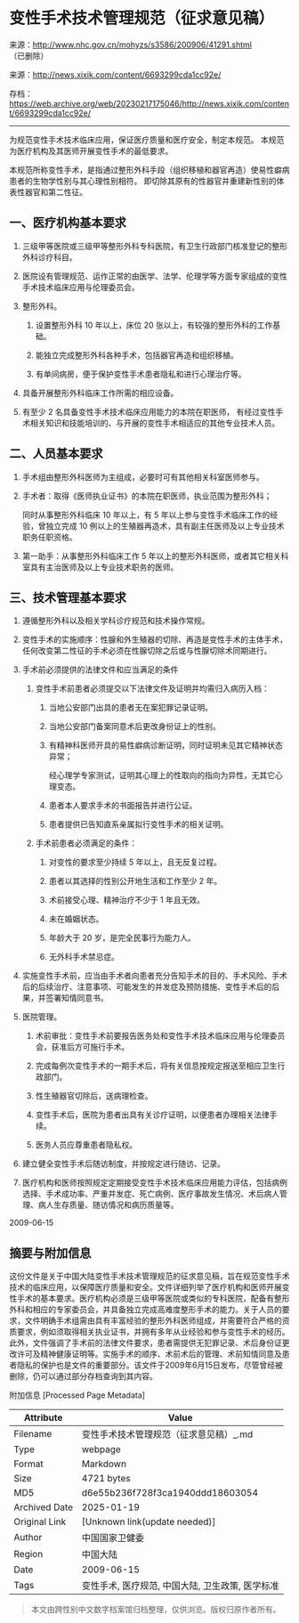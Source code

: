 # 变性手术技术管理规范（征求意见稿）

来源：<http://www.nhc.gov.cn/mohyzs/s3586/200906/41291.shtml> （已删除）

来源：<http://news.xixik.com/content/6693299cda1cc92e/>

存档：<https://web.archive.org/web/20230217175046/http://news.xixik.com/content/6693299cda1cc92e/>

---

为规范变性手术技术临床应用，保证医疗质量和医疗安全，制定本规范。
本规范为医疗机构及其医师开展变性手术的最低要求。

本规范所称变性手术，是指通过整形外科手段（组织移植和器官再造）使易性癖病患者的生物学性别与其心理性别相符。
即切除其原有的性器官并重建新性别的体表性器官和第二性征。

## 一、医疗机构基本要求

1. 三级甲等医院或三级甲等整形外科专科医院，有卫生行政部门核准登记的整形外科诊疗科目。

1. 医院设有管理规范、运作正常的由医学、法学、伦理学等方面专家组成的变性手术技术临床应用与伦理委员会。

1. 整形外科。

   1. 设置整形外科 10 年以上，床位 20 张以上，有较强的整形外科的工作基础。

   1. 能独立完成整形外科各种手术，包括器官再造和组织移植。

   1. 有单间病房，便于保护变性手术患者隐私和进行心理治疗等。

1. 具备开展整形外科临床工作所需的相应设备。

1. 有至少 2 名具备变性手术技术临床应用能力的本院在职医师，
   有经过变性手术相关知识和技能培训的、与开展的变性手术相适应的其他专业技术人员。

## 二、人员基本要求

1. 手术组由整形外科医师为主组成，必要时可有其他相关科室医师参与。

1. 手术者：取得《医师执业证书》的本院在职医师，执业范围为整形外科；

   同时从事整形外科临床 10 年以上，有 5 年以上参与变性手术临床工作的经验，曾独立完成 10 例以上的生殖器再造术，具有副主任医师及以上专业技术职务任职资格。

1. 第一助手：从事整形外科临床工作 5 年以上的整形外科医师，或者其它相关科室具有主治医师及以上专业技术职务的医师。

## 三、技术管理基本要求

1. 遵循整形外科以及相关学科诊疗规范和技术操作常规。

1. 变性手术的实施顺序：性腺和外生殖器的切除、再造是变性手术的主体手术，任何改变第二性征的手术必须在性腺切除之后或与性腺切除术同期进行。

1. 手术前必须提供的法律文件和应当满足的条件

   1. 变性手术前患者必须提交以下法律文件及证明并均需归入病历入档：

      1. 当地公安部门出具的患者无在案犯罪记录证明。

      1. 当地公安部门备案同意术后更改身份证上的性别。

      1. 有精神科医师开具的易性癖病诊断证明，同时证明未见其它精神状态异常；

         经心理学专家测试，证明其心理上的性取向的指向为异性，无其它心理变态。

      1. 患者本人要求手术的书面报告并进行公证。

      1. 患者提供已告知直系亲属拟行变性手术的相关证明。

   1. 手术前患者必须满足的条件：

      1. 对变性的要求至少持续 5 年以上，且无反复过程。

      1. 患者以其选择的性别公开地生活和工作至少 2 年。

      1. 术前接受心理、精神治疗不少于 1 年且无效。

      1. 未在婚姻状态。

      1. 年龄大于 20 岁，是完全民事行为能力人。

      1. 无外科手术禁忌症。

1. 实施变性手术前，应当由手术者向患者充分告知手术的目的、手术风险、手术后的后续治疗、注意事项、可能发生的并发症及预防措施、变性手术后的后果，并签署知情同意书。

1. 医院管理。

   1. 术前审批：变性手术前要报告医务处和变性手术技术临床应用与伦理委员会，获准后方可施行手术。

   1. 完成每例次变性手术的一期手术后，将有关信息按规定报送至相应卫生行政部门。

   1. 性生殖器官切除后，送病理检查。

   1. 变性手术后，医院为患者出具有关诊疗证明，以便患者办理相关法律手续。

   1. 医务人员应尊重患者隐私权。

1. 建立健全变性手术后随访制度，并按规定进行随访、记录。

1. 医疗机构和医师按照规定定期接受变性手术技术临床应用能力评估，包括病例选择、手术成功率、严重并发症、死亡病例、医疗事故发生情况、术后病人管理、病人生存质量、随访情况和病历质量等。

2009-06-15


## 摘要与附加信息

<!-- tcd_abstract -->
这份文件是关于中国大陆变性手术技术管理规范的征求意见稿，旨在规范变性手术技术的临床应用，以保障医疗质量和安全。文件详细列举了医疗机构和医师开展变性手术的基本要求。医疗机构必须是三级甲等医院或类似的专科医院，配备有整形外科和相应的专家委员会，并具备独立完成高难度整形手术的能力。关于人员的要求，文件明确手术组需由具有丰富经验的整形外科医师组成，并需要符合严格的资质要求，例如须取得相关执业证书，并拥有多年从业经验和参与变性手术的经历。此外，文件强调了手术前的法律文件要求，患者需提供无犯罪记录、术后身份证更改许可及精神健康证明等。实施手术的顺序、术前术后的管理、术前知情同意及患者隐私的保护也是文件的重要部分。该文件于2009年6月15日发布，尽管曾经被删除，仍可以通过部分存档查询到其内容。
<!-- tcd_abstract_end -->

附加信息 [Processed Page Metadata]

| Attribute       | Value                                  |
|-----------------|----------------------------------------|
| Filename        | 变性手术技术管理规范（征求意见稿）_.md                             |
| Type            | webpage                                 |
| Format          | Markdown                               |
| Size            | 4721 bytes                           |
| MD5             | d6e55b236f728f3ca1940ddd18603054                                  |
| Archived Date   | 2025-01-19                             |
| Original Link   | [Unknown link(update needed)]                         |
| Author          | 中国国家卫健委                              |
| Region          | 中国大陆                              |
| Date            | 2009-06-15                                 |
| Tags            | 变性手术, 医疗规范, 中国大陆, 卫生政策, 医学标准                                 |
>
> 本文由跨性别中文数字档案馆归档整理，仅供浏览。版权归原作者所有。
>